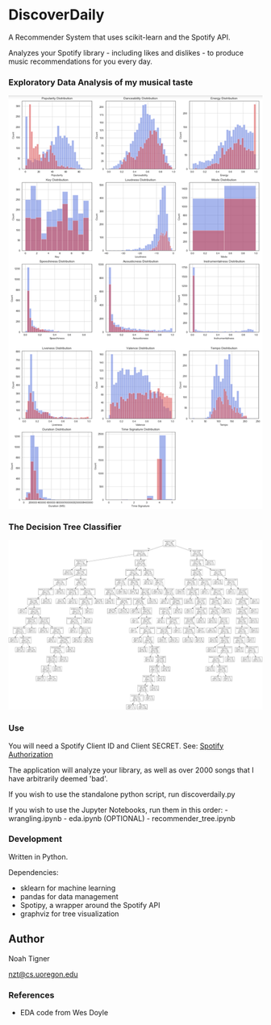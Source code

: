 # DiscoverDaily

A Recommender System that uses scikit-learn and the Spotify API.

Analyzes your Spotify library - including likes and dislikes - to produce music recommendations for you every day.

### Exploratory Data Analysis of my musical taste
![EDA](screenshots/eda.png)

### The Decision Tree Classifier
![Tree](screenshots/tree.png)

### Use

You will need a Spotify Client ID and Client SECRET. See: [Spotify Authorization](https://developer.spotify.com/dashboard/applications)

The application will analyze your library, as well as over 2000 songs that I have arbitrarily deemed 'bad'.

If you wish to use the standalone python script, run discoverdaily.py

If you wish to use the Jupyter Notebooks, run them in this order:
    - wrangling.ipynb
    - eda.ipynb (OPTIONAL)
    - recommender_tree.ipynb

### Development

Written in Python.

Dependencies: 
- sklearn for machine learning
- pandas for data management
- Spotipy, a wrapper around the Spotify API
- graphviz for tree visualization

## Author

Noah Tigner

nzt@cs.uoregon.edu

### References
- EDA code from Wes Doyle

